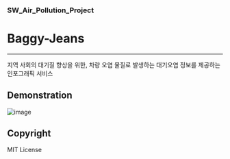 ### SW_Air_Pollution_Project
# Baggy-Jeans
---
지역 사회의 대기질 향상을 위한, 차량 오염 물질로 발생하는 대기오염 정보를 제공하는 인포그래픽 서비스


## Demonstration
![image](https://github.com/eunjuyummy/SW_Air_Pollution_Project/assets/101487529/68670c75-da10-4edf-8516-6c4de31b4d35)

## Copyright
MIT License
